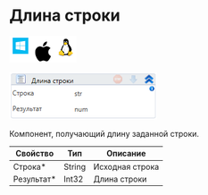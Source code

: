 # Длина строки

![](<../../../../.gitbook/assets/image (100) (1) (10) (31).png>)

![](<../../../../.gitbook/assets/image (246).png>)

Компонент, получающий длину заданной строки.

| Свойство    | Тип    | Описание        |
| ----------- | ------ | --------------- |
| Строка\*    | String | Исходная строка |
| Результат\* | Int32  | Длина строки    |
